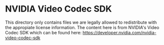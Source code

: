 # NVIDIA Video Codec SDK
This directory only contains files we are legally allowed to redistribute with the appropiate license information. The content here is from NVIDIA's Video Codec SDK which can be found here: https://developer.nvidia.com/nvidia-video-codec-sdk

